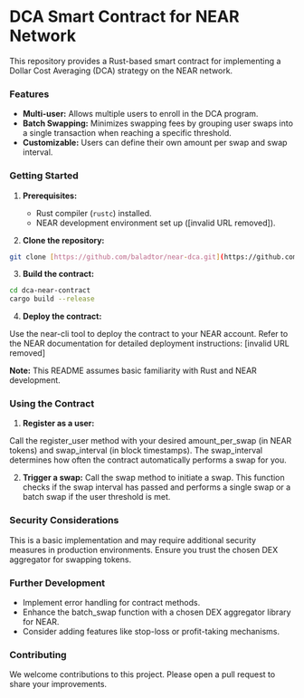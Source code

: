 # DCA Smart Contract for NEAR Network

This repository provides a Rust-based smart contract for implementing a Dollar Cost Averaging (DCA) strategy on the NEAR network. 

### Features

- **Multi-user:** Allows multiple users to enroll in the DCA program.
- **Batch Swapping:** Minimizes swapping fees by grouping user swaps into a single transaction when reaching a specific threshold.
- **Customizable:** Users can define their own amount per swap and swap interval.

### Getting Started

1. **Prerequisites:**
    - Rust compiler (`rustc`) installed.
    - NEAR development environment set up ([invalid URL removed]).

2. **Clone the repository:**

```bash
git clone [https://github.com/baladtor/near-dca.git](https://github.com//baladtor/near-dca.git)
```

3. **Build the contract:**

```bash
cd dca-near-contract
cargo build --release
```

4. **Deploy the contract:**

Use the near-cli tool to deploy the contract to your NEAR account. Refer to the NEAR documentation for detailed deployment instructions: [invalid URL removed]

**Note:** This README assumes basic familiarity with Rust and NEAR development.

### Using the Contract
1. **Register as a user:**

Call the register_user method with your desired amount_per_swap (in NEAR tokens) and swap_interval (in block timestamps). The swap_interval determines how often the contract automatically performs a swap for you.

2. **Trigger a swap:**
Call the swap method to initiate a swap. This function checks if the swap interval has passed and performs a single swap or a batch swap if the user threshold is met.

### Security Considerations

This is a basic implementation and may require additional security measures in production environments.
Ensure you trust the chosen DEX aggregator for swapping tokens.

### Further Development

- Implement error handling for contract methods.
- Enhance the batch_swap function with a chosen DEX aggregator library for NEAR.
- Consider adding features like stop-loss or profit-taking mechanisms.

### Contributing

We welcome contributions to this project. Please open a pull request to share your improvements.